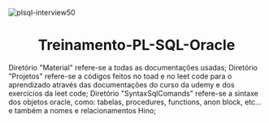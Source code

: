![plsql-interview50](https://user-images.githubusercontent.com/69609519/218459431-3163bedf-cd7f-4749-b416-d1a5e2bcf6d7.jpg)
<h1 align = center> Treinamento-PL-SQL-Oracle </h1>
Diretório "Material" refere-se a todas as documentações usadas;
Diretório "Projetos" refere-se a códigos feitos no toad e no leet code para o aprendizado através das documentações do curso da udemy 
e dos exercícios da leet code;
Diretório "SyntaxSqlComands" refere-se a sintaxe dos objetos oracle, como: tabelas, procedures, functions, anon block, etc... 
e também a nomes e relacionamentos Hino;
